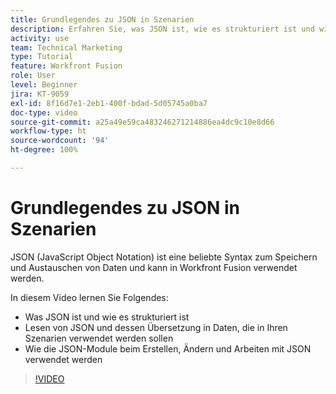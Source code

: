 ```yaml
---
title: Grundlegendes zu JSON in Szenarien
description: Erfahren Sie, was JSON ist, wie es strukturiert ist und wie es in Daten übersetzt wird, die in Ihren Szenarien in [!DNL Adobe Workfront Fusion]verwendet werden können.
activity: use
team: Technical Marketing
type: Tutorial
feature: Workfront Fusion
role: User
level: Beginner
jira: KT-9059
exl-id: 8f16d7e1-2eb1-400f-bdad-5d05745a0ba7
doc-type: video
source-git-commit: a25a49e59ca483246271214886ea4dc9c10e8d66
workflow-type: ht
source-wordcount: '94'
ht-degree: 100%

---
```


# Grundlegendes zu JSON in Szenarien

JSON (JavaScript Object Notation) ist eine beliebte Syntax zum Speichern und Austauschen von Daten und kann in Workfront Fusion verwendet werden.

In diesem Video lernen Sie Folgendes:

* Was JSON ist und wie es strukturiert ist
* Lesen von JSON und dessen Übersetzung in Daten, die in Ihren Szenarien verwendet werden sollen
* Wie die JSON-Module beim Erstellen, Ändern und Arbeiten mit JSON verwendet werden

>[!VIDEO](https://video.tv.adobe.com/v/335300/?quality=12&learn=on)

